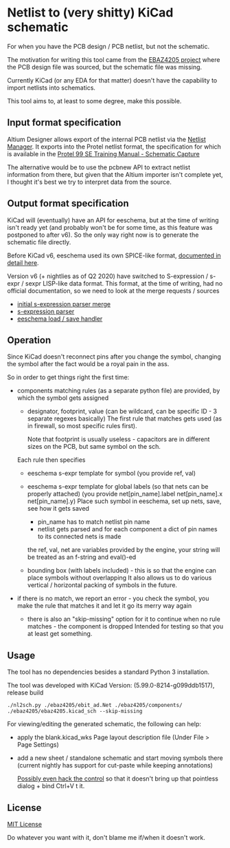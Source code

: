 # Netlist to (very shitty) KiCad schematic

For when you have the PCB design / PCB netlist, but not the schematic.

The motivation for writing this tool came from the [EBAZ4205 project](https://github.com/xjtuecho/EBAZ4205) where the PCB design file was sourced, but the schematic file was missing.

Currently KiCad (or any EDA for that matter) doesn't have the capability to import netlists into schematics.

This tool aims to, at least to some degree, make this possible.

## Input format specification

Altium Designer allows export of the internal PCB netlist via the [Netlist Manager](https://www.altium.com/documentation/altium-designer/pcb-dlg-netlistmanagernetlist-manager-ad).
It exports into the Protel netlist format, the specification for which is available in the [Protel 99 SE Training Manual - Schematic Capture](./Protel_99_SE_Training_Manual__Schematic_Capture.pdf)

The alternative would be to use the pcbnew API to extract netlist information from there, but given that the Altium importer isn't complete yet, I thought it's best we try to interpret data from the source.

## Output format specification

KiCad will (eventually) have an API for eeschema, but at the time of writing isn't ready yet (and probably won't be for some time, as this feature was postponed to after v6). So the only way right now is to generate the schematic file directly.

Before KiCad v6, eeschema used its own SPICE-like format, [documented in detail here](https://kicad.org/help/legacy_file_format_documentation.pdf).

Version v6 (+ nightlies as of Q2 2020) have switched to S-expression / s-expr / sexpr LISP-like data format.
This format, at the time of writing, had no official documentation, so we need to look at the merge requests / sources

- [initial s-expression parser merge](https://gitlab.com/kicad/code/kicad/-/merge_requests/135)
- [s-expression parser](https://gitlab.com/kicad/code/kicad/-/tree/d67cf2f9afa40361bdefe195704fba881fd7c7d2/libs/sexpr)
- [eeschema load / save handler](https://gitlab.com/kicad/code/kicad/-/blob/bb232e6ac6db07919540a28b346a36e68b2f6566/eeschema/sch_plugins/kicad/sch_sexpr_plugin.cpp)

## Operation

Since KiCad doesn't reconnect pins after you change the symbol, changing the symbol after the fact would be a
royal pain in the ass.

So in order to get things right the first time:

- components matching rules (as a separate python file) are provided, by which the symbol gets assigned
  - designator, footprint, value (can be wildcard, can be specific ID - 3 separate regexes basically)
  The first rule that matches gets used (as in firewall, so most specific rules first).

    Note that footprint is usually useless - capacitors are in different sizes on the PCB, but same symbol on the sch.

  Each rule then specifies
  - eeschema s-expr template for symbol (you provide ref, val)
  - eeschema s-expr template for global labels (so that nets can be properly attached) (you provide net[pin_name].label net[pin_name].x net[pin_name].y)
    Place such symbol in eeschema, set up nets, save, see how it gets saved

    - pin_name has to match netlist pin name
    - netlist gets parsed and for each component a dict of pin names to its connected nets is made

    the ref, val, net are variables provided by the engine, your string will be treated as an f-string and eval()-ed
  - bounding box (with labels included) - this is so that the engine can place symbols without overlapping
    It also allows us to do various vertical / horizontal packing of symbols in the future.

- if there is no match, we report an error - you check the symbol, you make the rule that matches it and let it go its merry way again
  - there is also an "skip-missing" option for it to continue when no rule matches - the component is dropped
    Intended for testing so that you at least get something.

## Usage

The tool has no dependencies besides a standard Python 3 installation.

The tool was developed with KiCad Version: (5.99.0-8214-g099ddb1517), release build

```
./nl2sch.py ./ebaz4205/ebit_ad.Net ./ebaz4205/components/ ./ebaz4205/ebaz4205.kicad_sch --skip-missing
```

For viewing/editing the generated schematic, the following can help:

- apply the blank.kicad_wks Page layout description file (Under File > Page Settings)
- add a new sheet / standalone schematic and start moving symbols there (current nightly has support for cut-paste while keeping annotations)
  
  [Possibly even hack the control](https://gitlab.com/kicad/code/kicad/-/blob/77f65163/eeschema/tools/sch_editor_control.cpp#L1381) so that it doesn't bring up that pointless dialog + bind Ctrl+V t it.

## License

[MIT License](./LICENSE.md)

Do whatever you want with it, don't blame me if/when it doesn't work.
